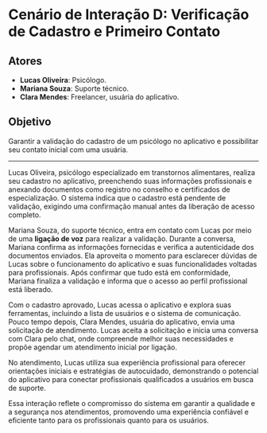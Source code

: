 
# Cenário de Interação D: Verificação de Cadastro e Primeiro Contato  

## Atores  
- **Lucas Oliveira**: Psicólogo.  
- **Mariana Souza**: Suporte técnico.  
- **Clara Mendes**: Freelancer, usuária do aplicativo.  

## Objetivo  
Garantir a validação do cadastro de um psicólogo no aplicativo e possibilitar seu contato inicial com uma usuária.  

---  

Lucas Oliveira, psicólogo especializado em transtornos alimentares, realiza seu cadastro no aplicativo, preenchendo suas informações profissionais e anexando documentos como registro no conselho e certificados de especialização. O sistema indica que o cadastro está pendente de validação, exigindo uma confirmação manual antes da liberação de acesso completo.  

Mariana Souza, do suporte técnico, entra em contato com Lucas por meio de uma **ligação de voz** para realizar a validação. Durante a conversa, Mariana confirma as informações fornecidas e verifica a autenticidade dos documentos enviados. Ela aproveita o momento para esclarecer dúvidas de Lucas sobre o funcionamento do aplicativo e suas funcionalidades voltadas para profissionais. Após confirmar que tudo está em conformidade, Mariana finaliza a validação e informa que o acesso ao perfil profissional está liberado.  

Com o cadastro aprovado, Lucas acessa o aplicativo e explora suas ferramentas, incluindo a lista de usuários e o sistema de comunicação. Pouco tempo depois, Clara Mendes, usuária do aplicativo, envia uma solicitação de atendimento. Lucas aceita a solicitação e inicia uma conversa com Clara pelo chat, onde compreende melhor suas necessidades e propõe agendar um atendimento inicial por ligação.  

No atendimento, Lucas utiliza sua experiência profissional para oferecer orientações iniciais e estratégias de autocuidado, demonstrando o potencial do aplicativo para conectar profissionais qualificados a usuários em busca de suporte.  

Essa interação reflete o compromisso do sistema em garantir a qualidade e a segurança nos atendimentos, promovendo uma experiência confiável e eficiente tanto para os profissionais quanto para os usuários.  
